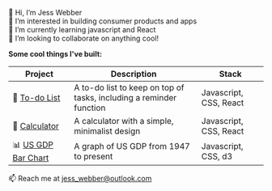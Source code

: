 👋 Hi, I’m Jess Webber <br>
👀 I’m interested in building consumer products and apps <br>
🌱 I’m currently learning javascript and React <br>
💞️ I’m looking to collaborate on anything cool! <br>

<strong>Some cool things I've built:</strong>

Project | Description | Stack
------- |-------------|------
🔧 [To-do List](https://jess-webber.github.io/to-do-list/)  | A to-do list to keep on top of tasks, including a reminder function | Javascript, CSS, React
🧮 [Calculator](https://jess-webber.github.io/minimalist-calculator/) | A calculator with a simple, minimalist design | Javascript, CSS, React
📊 [US GDP Bar Chart](https://codepen.io/jesswebber/full/qBrEGNr) | A graph of US GDP from 1947 to present | Javascript, CSS, d3


📫 Reach me at jess_webber@outlook.com

<!---
jess-webber/jess-webber is a ✨ special ✨ repository because its `README.md` (this file) appears on your GitHub profile.
You can click the Preview link to take a look at your changes.
--->
